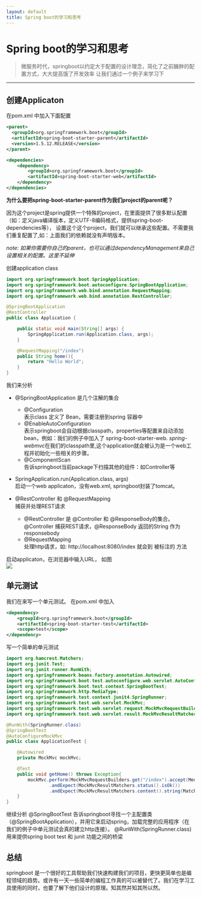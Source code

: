 ```yaml
---
layout: default
title: Spring boot的学习和思考
---
```


# Spring boot的学习和思考

> 微服务时代，springboot以约定大于配置的设计理念，简化了之前臃肿的配置方式，大大提高饿了开发效率
> 让我们通过一个例子来学习下

---------------------

## 创建Applicaton
在pom.xml 中加入下面配置
```xml
<parent>
  <groupId>org.springframework.boot</groupId>
  <artifactId>spring-boot-starter-parent</artifactId>
  <version>1.5.12.RELEASE</version>
</parent>

<dependencies>
    <dependency>
        <groupId>org.springframework.boot</groupId>
        <artifactId>spring-boot-starter-web</artifactId>
    </dependency>
</dependencies>

```
**为什么要把spring-boot-starter-parent作为我们project的parent呢？**

  因为这个project是spring提供一个特殊的project，在里面提供了很多默认配置（如：定义java编译版本，定义UTF-8编码格式，提供spring-boot-dependencies等）， 设置这个这个project，我们就可以继承这些配置。不需要我们重复配置了,如：上面我们的依赖就没有声明版本。

*note: 如果你需要你自己的parent，也可以通过dependencyManagement来自己设置相关的配置。这里不延伸*

创建application class

```java
import org.springframework.boot.SpringApplication;
import org.springframework.boot.autoconfigure.SpringBootApplication;
import org.springframework.web.bind.annotation.RequestMapping;
import org.springframework.web.bind.annotation.RestController;

@SpringBootApplication
@RestController
public class Application {

    public static void main(String[] args) {
        SpringApplication.run(Application.class, args);
    }

    @RequestMapping("/index")
    public String home(){
        return "Hello World";
    }
}
```
我们来分析
- @SpringBootApplication
  是几个注解的集合
    - @Configuration <br/>
      表示class 定义了 Bean，需要注册到spring 容器中
    - @EnableAutoConfiguration <br/>
    表示springboot会自动根据classpath，properties等配置来自动添加bean，例如：我们的例子中加入了
    spring-boot-starter-web. *spring-webmvc*在我们的classpath里,这个application就会被认为是一个web工程并初始化一些相关的步骤。
    - @ComponentScan <br/>
    告诉springboot当前package下扫描其他的组件：如Controller等

- SpringApplication.run(Application.class, args) <br/>
  启动一个web applicaton，没有web.xml, springboot封装了tomcat。

- @RestController 和 @RequestMapping <br/>
  捕获并处理REST请求<br/>
    - @RestController 是 @Controller 和 @ResponseBody的集合。<br/>
      @Controller 捕获REST请求，@ResponseBody 返回的String 作为 responsebody
    - @RequestMapping <br/>
      处理http请求，如: http://localhost:8080/index 就会到 被标注的 方法


启动applicaton，在浏览器中输入URL， 如图<br/>
![](https://wujiezhang05.github.io/wujie.github.io/images/springboot/url.PNG)

## 单元测试

我们在来写一个单元测试。 在pom.xml 中加入
```xml
<dependency>
    <groupId>org.springframework.boot</groupId>
    <artifactId>spring-boot-starter-test</artifactId>
    <scope>test</scope>
</dependency>
```
写一个简单的单元测试
```java
import org.hamcrest.Matchers;
import org.junit.Test;
import org.junit.runner.RunWith;
import org.springframework.beans.factory.annotation.Autowired;
import org.springframework.boot.test.autoconfigure.web.servlet.AutoConfigureMockMvc;
import org.springframework.boot.test.context.SpringBootTest;
import org.springframework.http.MediaType;
import org.springframework.test.context.junit4.SpringRunner;
import org.springframework.test.web.servlet.MockMvc;
import org.springframework.test.web.servlet.request.MockMvcRequestBuilders;
import org.springframework.test.web.servlet.result.MockMvcResultMatchers;

@RunWith(SpringRunner.class)
@SpringBootTest
@AutoConfigureMockMvc
public class ApplicationTest {

    @Autowired
    private MockMvc mockMvc;

    @Test
    public void getHome() throws Exception{
        mockMvc.perform(MockMvcRequestBuilders.get("/index").accept(MediaType.APPLICATION_JSON))
                .andExpect(MockMvcResultMatchers.status().isOk())
                .andExpect(MockMvcResultMatchers.content().string(Matchers.equalTo("Hello World")));
    }
}
```
继续分析
@SpringBootTest
  告诉springboot寻找一个主配置类（@SpringBootApplication），并用它来启动spring，加载完整的应用程序（在我们的例子中单元测试会真的建立http连接）。
@RunWith(SpringRunner.class)
  用来提供spring boot test 和 junit 功能之间的桥梁

## 总结
springboot 是一个很好的工具帮助我们快速构建我们的项目，更快更简单也是编程领域的趋势。或许有一天一些简单的编程工作真的可以被替代了。我们在学习工具使用的同时，也要了解下他们设计的原理。知其然并知其所以然。
